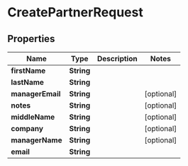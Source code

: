 

# CreatePartnerRequest

## Properties

Name | Type | Description | Notes
------------ | ------------- | ------------- | -------------
**firstName** | **String** |  | 
**lastName** | **String** |  | 
**managerEmail** | **String** |  |  [optional]
**notes** | **String** |  |  [optional]
**middleName** | **String** |  |  [optional]
**company** | **String** |  |  [optional]
**managerName** | **String** |  |  [optional]
**email** | **String** |  | 



